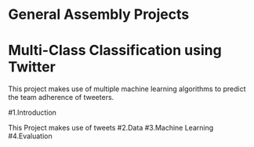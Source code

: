 #                              General Assembly Projects
# Multi-Class Classification using Twitter
This project makes use of multiple machine learning algorithms to predict the team adherence of tweeters.

#1.Introduction

This Project makes use of tweets 
#2.Data
#3.Machine Learning
#4.Evaluation




